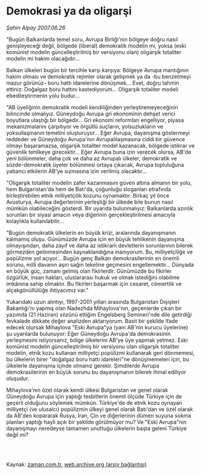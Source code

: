 # Demokrasi ya da oligarşi

*Şahin Alpay 2007.06.26*

<td class="columnist-detail">
<p>"Bugün Balkanlarda temel soru, Avrupa Birliği'nin bölgeye doğru nasıl genişleyeceği değil, bölgede (liberal) demokratik modelin mi, yoksa (eski komünist modelin güncelleştirilmiş bir versiyonu olan) oligarşik totaliter modelin mi hakim olacağıdır...</p>
<p>
<div id="haberMetinDiv">
<p>Balkan ülkeleri bugün bir tercihle karşı karşıya: Bölgeye Avrupa mantığının hakim olması ve demokratik rejimler olarak gelişmek ya da -bu benzetmeyi mazur görünüz- boru hattı idarelerine dönüşmek... Evet, doğru tahmin ettiniz: Doğalgaz boru hattını kastediyorum... Oligarşik totaliter modeli ebedileştirmenin yolu budur... 
<p>"AB üyeliğinin demokratik modeli kendiliğinden yerleştiremeyeceğinin bilincinde olmalıyız. Güneydoğu Avrupa gri ekonominin dehşet verici boyutlara ulaştığı bir bölgedir... Gri ekonomi reformları engelliyor, piyasa mekanizmalarını çarpıtıyor ve örgütlü suçların, yolsuzlukların ve yoksullaşmanın temelini oluşturuyor... Eğer Avrupa, dayanışma göstermeyi reddeder ve Güneydoğu Avrupa'nın Avrupalılaşmasına ciddi bir güvence olmayı başaramazsa, oligarşik totaliter model kazanacak, bölgede istikrar ve güvenlik tehlikeye girecektir... Eğer Avrupa buna izin verecek olursa, AB'de yeni bölünmeler, daha çok ve daha az Avrupalı ülkeler, demokratik ve sözde-demokratik üyeler bölünmesi ortaya çıkacak, Avrupa topluluğuna yabancı etkilerin AB'ye sızmasına izin verilmiş olacaktır...
<p>"Oligarşik totaliter modelin zafer kazanmasını güven altına almanın bir yolu, hem Bulgaristan'da hem de Batı'da, çoğunluğu sloganları etrafında birleştirebilen etnik milliyetçilik kozunu oynamaktır. Birkaç yıl önce Avusturya, Avrupa değerlerinin yerleştiği bir ülkede bile bunun nasıl mümkün olabileceğini gösterdi. Bir uyarıda bulunmalıyız: Balkanlarda azınlık sorunları bir siyasi amacın veya diğerinin gerçekleştirilmesi amacıyla kolaylıkla kullanılabilir...
<p>"Bugün demokratik ülkelerin en büyük krizi, aralarında dayanışmanın kalmamış oluşu. Günümüzde Avrupa için en büyük tehlikenin dayanışma olmayışından, daha zayıf ve daha az istikrarlı devletlerin sorunlarının bilerek görmezden gelinmesinden kaynaklandığına inanıyorum. Bu, milliyetçiliğe ve popülizme yol açıyor... Bugün genç Balkan demokrasilerinin en önemli sorunu, milli davanın aşırı sağın tekeline geçmesini engellemektir... Dünyada en büyük güç, zamanı gelmiş olan fikirlerdir. Günümüzde bu fikirler özgürlük, insan hakları, uluslararası hukuk ve olmak istediğini olabilme imkânına sahip olmaktır. Bu fikirleri başarmak için cesaret, cömertlik ve alçakgönüllülüğe ihtiyacımız var."
<p>Yukarıdaki uzun alıntıyı, 1997-2001 yılları arasında Bulgaristan Dışişleri Bakanlığı'nı yapmış olan Nadezhda Mihaylova'nın, geçenlerde çıkan bir yazımda (21 Haziran) sözünü ettiğim Engelsberg Semineri'nde dile getirdiği fevkalade dikkate değer analizden aktarıyorum. Basit bir şekilde ifade edecek olursak Mihaylova "Eski Avrupa"ya (yani AB'nin kurucu üyelerine) şu uyarılarda bulunuyor: Eğer Güneydoğu Avrupa'da demokrasinin yerleşmesini istiyorsanız, bölge ülkelerini AB'ye üye yapmak yetmez. Eski komünist modelin güncelleştirilmiş bir versiyonu olan oligarşik totaliter modelin, etnik kozu kullanan milliyetçi popülizmi kullanarak geri dönmemesi, bu ülkelerin birer "doğalgaz boru hattı idareleri"ne dönüşmemeleri için, bu ülkelerle dayanışma içinde olmanız gerekir. Şimdilerde Avrupa demokrasilerinin en büyük sorunu bu dayanışmanın bilerek ihmal ediliyor oluşudur.
<p>Mihaylova'nın özel olarak kendi ülkesi Bulgaristan ve genel olarak Güneydoğu Avrupa için yaptığı tesbitlerin önemli ölçüde Türkiye için de geçerli olduğunu söylemek mümkün. Türkiye'de de etnik kozu oynayan milliyetçi (ve ulusalcı) popülizmin ülkeyi genel olarak Batı'dan ve özel olarak da AB'den kopararak Rusya, İran, Çin ve diğerlerinin dümen suyuna sokma planları yaptığı hayli açık bir şekilde görülmüyor mu? Ve "Eski Avrupa"nın dayanışmayı neredeyse tamamen unuttuğu ülkelerin başta geleni Türkiye değil mi?</p></p></p></p></p></p></div>
</p>


<p><br>
		 </br></p></td>

Kaynak: [zaman.com.tr](http://zaman.com.tr/yazar.do?yazino=556087), [web.archive.org (arşiv bağlantısı)](http://web.archive.org/web/20120315042606/http://www.zaman.com.tr/yazar.do?yazino=556087)
